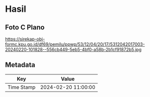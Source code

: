 # Hasil

## Foto C Plano

https://sirekap-obj-formc.kpu.go.id/df69/pemilu/ppwp/53/12/04/20/17/5312042017003-20240220-101828--556cb449-5eb5-4bf0-a58b-2b1cf91872b5.jpg


## Metadata

| Key        | Value               |
| ---------- | ------------------- |
| Time Stamp | 2024-02-20 11:00:00 |



